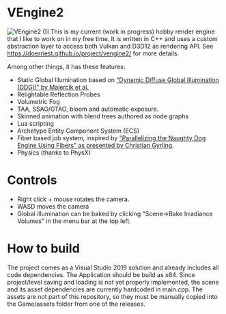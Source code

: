 # VEngine2
![VEngine2 GI](https://doerriest.github.io/img/vengine2_editor_screen0.png?raw=true "VEngine2 Global Illumination")
This is my current (work in progress) hobby render engine that I like to work on in my free time. It is written in C++ and uses a custom abstraction layer to access both Vulkan and D3D12 as rendering API. See https://doerriest.github.io/project/vengine2/ for more details.

Among other things, it has these features:
- Static Global Illumination based on ["Dynamic Diffuse Global Illumination (DDGI)" by Majercik et al.](https://jcgt.org/published/0008/02/01/)
- Relightable Reflection Probes
- Volumetric Fog
- TAA, SSAO/GTAO, bloom and automatic exposure.
- Skinned animation with blend trees authored as node graphs
- Lua scripting
- Archetype Entity Component System (ECS)
- Fiber based job system, inspired by ["Parallelizing the Naughty Dog Engine Using Fibers" as presented by Christian Gyrling](https://www.gdcvault.com/play/1022186/Parallelizing-the-Naughty-Dog-Engine).
- Physics (thanks to PhysX)

# Controls
- Right click + mouse rotates the camera.
- WASD moves the camera
- Global illumination can be baked by clicking "Scene->Bake Irradiance Volumes" in the menu bar at the top left.

# How to build
The project comes as a Visual Studio 2019 solution and already includes all code dependencies. The Application should be build as x64.
Since project/level saving and loading is not yet properly implemented, the scene and its asset dependencies are currently hardcoded in main.cpp.
The assets are not part of this repository, so they must be manually copied into the Game/assets folder from one of the releases. 
